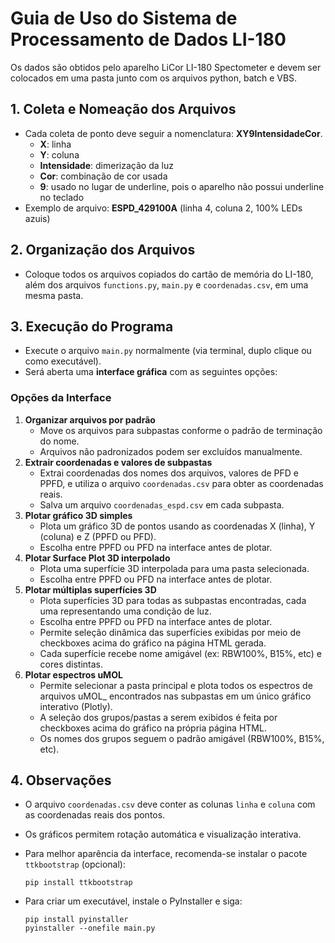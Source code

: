 # Guia de Uso do Sistema de Processamento de Dados LI-180

Os dados são obtidos pelo aparelho LiCor LI-180 Spectometer e devem ser colocados em uma pasta junto com os arquivos python, batch e VBS.

## 1. Coleta e Nomeação dos Arquivos

- Cada coleta de ponto deve seguir a nomenclatura: **XY9IntensidadeCor**.
  - **X**: linha
  - **Y**: coluna
  - **Intensidade**: dimerização da luz
  - **Cor**: combinação de cor usada
  - **9**: usado no lugar de underline, pois o aparelho não possui underline no teclado
- Exemplo de arquivo: **ESPD_429100A** (linha 4, coluna 2, 100% LEDs azuis)

## 2. Organização dos Arquivos

- Coloque todos os arquivos copiados do cartão de memória do LI-180, além dos arquivos `functions.py`, `main.py` e `coordenadas.csv`, em uma mesma pasta.

## 3. Execução do Programa

- Execute o arquivo `main.py` normalmente (via terminal, duplo clique ou como executável).
- Será aberta uma **interface gráfica** com as seguintes opções:

### Opções da Interface

1. **Organizar arquivos por padrão**
    - Move os arquivos para subpastas conforme o padrão de terminação do nome.
    - Arquivos não padronizados podem ser excluídos manualmente.
2. **Extrair coordenadas e valores de subpastas**
    - Extrai coordenadas dos nomes dos arquivos, valores de PFD e PPFD, e utiliza o arquivo `coordenadas.csv` para obter as coordenadas reais.
    - Salva um arquivo `coordenadas_espd.csv` em cada subpasta.
3. **Plotar gráfico 3D simples**
    - Plota um gráfico 3D de pontos usando as coordenadas X (linha), Y (coluna) e Z (PPFD ou PFD).
    - Escolha entre PPFD ou PFD na interface antes de plotar.
4. **Plotar Surface Plot 3D interpolado**
    - Plota uma superfície 3D interpolada para uma pasta selecionada.
    - Escolha entre PPFD ou PFD na interface antes de plotar.
5. **Plotar múltiplas superfícies 3D**
    - Plota superfícies 3D para todas as subpastas encontradas, cada uma representando uma condição de luz.
    - Escolha entre PPFD ou PFD na interface antes de plotar.
    - Permite seleção dinâmica das superfícies exibidas por meio de checkboxes acima do gráfico na página HTML gerada.
    - Cada superfície recebe nome amigável (ex: RBW100%, B15%, etc) e cores distintas.
6. **Plotar espectros uMOL**
    - Permite selecionar a pasta principal e plota todos os espectros de arquivos uMOL_ encontrados nas subpastas em um único gráfico interativo (Plotly).
    - A seleção dos grupos/pastas a serem exibidos é feita por checkboxes acima do gráfico na própria página HTML.
    - Os nomes dos grupos seguem o padrão amigável (RBW100%, B15%, etc).

## 4. Observações

- O arquivo `coordenadas.csv` deve conter as colunas `linha` e `coluna` com as coordenadas reais dos pontos.
- Os gráficos permitem rotação automática e visualização interativa.
- Para melhor aparência da interface, recomenda-se instalar o pacote `ttkbootstrap` (opcional):

  ```
  pip install ttkbootstrap
  ```

- Para criar um executável, instale o PyInstaller e siga:

  ```
  pip install pyinstaller
  pyinstaller --onefile main.py
  ```